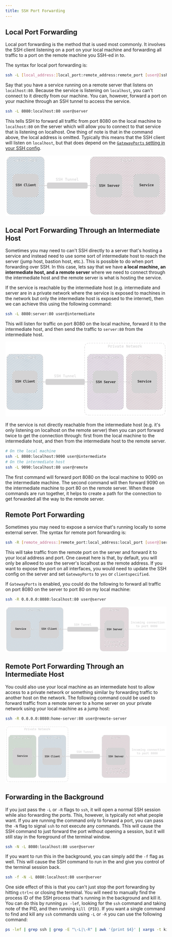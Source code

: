 ```yaml
---
title: SSH Port Forwarding
---
```


## Local Port Forwarding

Local port forwarding is the method that is used most commonly. It involves the SSH client listening on a port on your local machine and forwarding all traffic to a port on the remote machine you SSH-ed in to.

The syntax for local port forwarding is:

```bash
ssh -L [local_address:]local_port:remote_address:remote_port [user@]ssh_address
```

Say that you have a service running on a remote server that listens on `localhost:80`. Because the service is listening on `localhost`, you can't connect to it directly from our machine. You can, however, forward a port on your machine through an SSH tunnel to access the service.

```bash
ssh -L 8080:localhost:80 user@server
```


This tells SSH to forward all traffic from port 8080 on the local machine to `localhost:80` on the server which will allow you to connect to that service that is listening on localhost. One thing of note is that in the command above, the local address is omitted. Typically this means that the SSH client will listen on `localhost`, but that does depend on the [`GatewayPorts` setting in your SSH config](https://linux.die.net/man/5/sshd_config).

![](../../../assets/ssh-port-forwarding/local-to-remote.png)

## Local Port Forwarding Through an Intermediate Host

Sometimes you may need to can't SSH directly to a server that's hosting a service and instead need to use some sort of intermediate host to reach the server (jump host, bastion host, etc.). This is possible to do when port forwarding over SSH. In this case, lets say that we have **a local machine, an intermediate host, and a remote server** where we need to connect through the intermediate host and the remote server is what is hosting the service.

If the service is reachable by the intermediate host (e.g. intermediate and server are in a private network where the service is exposed to machines in the network but only the intermediate host is exposed to the internet), then we can achieve this using the following command:

```bash
ssh -L 8080:server:80 user@intermediate
```

This will listen for traffic on port 8080 on the local machine, forward it to the intermediate host, and then send the traffic to `server:80` from the intermediate host.

![](../../../assets/ssh-port-forwarding/local-to-remote-with-intermediate.png)

If the service is not directly reachable from the intermediate host (e.g. it's only listening on localhost on the remote server) then you can port forward twice to get the connection through: first from the local machine to the intermediate host, and then from the intermediate host to the remote server.

```bash
# On the local machine
ssh -L 8080:localhost:9090 user@intermediate
# On the intermediate host
ssh -L 9090:localhost:80 user@remote
```

The first command will forward port 8080 on the local machine to 9090 on the intermediate machine. The second command will then forward 9090 on the intermediate machine to port 80 on the remote server. When these commands are run together, it helps to create a path for the connection to get forwarded all the way to the remote server.


## Remote Port Forwarding

Sometimes you may need to expose a service that's running locally to some external server. The syntax for remote port forwarding is:

```bash
ssh -R [remote_address:]remote_port:local_address:local_port [user@]server
```

This will take traffic from the remote port on the server and forward it to your local address and port. One caveat here is that, by default, you will only be allowed to use the server's localhost as the remote address. If you want to expose the port on all interfaces, you would need to update the SSH config on the server and set `GatewayPorts` to `yes` or `clientspecified`.

If `GatewayPorts` is enabled, you could do the following to forward all traffic on port 8080 on the server to port 80 on my local machine:

```bash
ssh -R 0.0.0.0:8080:localhost:80 user@server
```

![](../../../assets/ssh-port-forwarding/remote-to-local.png)

## Remote Port Forwarding Through an Intermediate Host

You could also use your local machine as an intermediate host to allow access to a private network or something similar by forwarding traffic to another host on the network. The following command could be used to forward traffic from a remote server to a home server on your private network using your local machine as a jump host:

```bash
ssh -R 0.0.0.0:8080:home-server:80 user@remote-server
```

![](../../../assets/ssh-port-forwarding/remote-to-local-with-intermediate.png)

## Forwarding in the Background

If you just pass the `-L` or `-R` flags to `ssh`, it will open a normal SSH session while also forwarding the ports. This, however, is typically not what people want. If you are running the command only to forward a port, you can pass the `-N` flag to signal `ssh` to not execute any commands. This will cause the SSH command to just forward the port without opening a session, but it will still stay in the foreground of the terminal window.

```bash
ssh -N -L 8080:localhost:80 user@server
```

If you want to run this in the background, you can simply add the `-f` flag as well. This will cause the SSH command to run in the and give you control of the terminal session back.

```bash
ssh -f -N -L 8080:localhost:80 user@server
```

One side effect of this is that you can't just stop the port forwarding by hitting `ctrl+c` or closing the terminal. You will need to manually find the process ID of the SSH process that's running in the background and kill it. You can do this by running `ps -lef`, looking for the `ssh` command and taking note of the PID, and then running `kill {PID}`. If you want a single command to find and kill any `ssh` commands using `-L` or `-R` you can use the following command:

```bash
ps -lef | grep ssh | grep -E "\-L|\-R" | awk '{print $4}' | xargs -t kill
```

